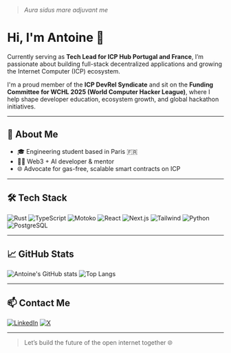 > *Aura sidus mare adjuvant me*

# Hi, I'm Antoine 👋

Currently serving as **Tech Lead for ICP Hub Portugal and France**, I’m passionate about building full-stack decentralized applications and growing the Internet Computer (ICP) ecosystem.

I'm a proud member of the **ICP DevRel Syndicate** and sit on the **Funding Committee for WCHL 2025 (World Computer Hacker League)**, where I help shape developer education, ecosystem growth, and global hackathon initiatives.

---

## 🧠 About Me

- 🎓 Engineering student based in Paris 🇫🇷
- 🧑‍💻 Web3 + AI developer & mentor
- 🌐 Advocate for gas-free, scalable smart contracts on ICP

---

## 🛠️ Tech Stack

![Rust](https://img.shields.io/badge/Rust-000000?style=for-the-badge&logo=rust&logoColor=white)
![TypeScript](https://img.shields.io/badge/TypeScript-3178C6?style=for-the-badge&logo=typescript&logoColor=white)
![Motoko](https://img.shields.io/badge/Motoko-FF3E00?style=for-the-badge&logo=internet-computer&logoColor=white)
![React](https://img.shields.io/badge/React-20232A?style=for-the-badge&logo=react&logoColor=61DAFB)
![Next.js](https://img.shields.io/badge/Next.js-000000?style=for-the-badge&logo=nextdotjs&logoColor=white)
![Tailwind](https://img.shields.io/badge/TailwindCSS-06B6D4?style=for-the-badge&logo=tailwindcss&logoColor=white)
![Python](https://img.shields.io/badge/Python-3776AB?style=for-the-badge&logo=python&logoColor=white)
![PostgreSQL](https://img.shields.io/badge/PostgreSQL-336791?style=for-the-badge&logo=postgresql&logoColor=white)

---

## 📈 GitHub Stats

![Antoine's GitHub stats](https://github-readme-stats.vercel.app/api?username=espieux&show_icons=true&theme=tokyonight)
![Top Langs](https://github-readme-stats.vercel.app/api/top-langs/?username=espieux&layout=compact&theme=tokyonight)

---

## 📫 Contact Me

[![LinkedIn](https://img.shields.io/badge/LinkedIn-0A66C2?style=for-the-badge&logo=linkedin&logoColor=white)](https://www.linkedin.com/in/antoine-espieux-832634256/)
[![X](https://img.shields.io/badge/X-000000?style=for-the-badge&logo=twitter&logoColor=white)](https://x.com/Akustyl)

---

> Let’s build the future of the open internet together 🌐
